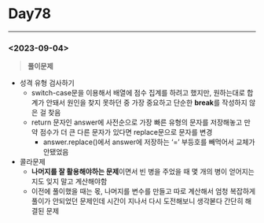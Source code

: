 # Day78

---

### <2023-09-04>

> ********************풀이문제********************
>
- 성격 유형 검사하기
    - switch-case문을 이용해서 배열에 점수 집계를 하려고 했지만, 원하는대로 합계가 안돼서 원인을 찾지 못하던 중 가장 중요하고 단순한 ******************break******************를 작성하지 않은 걸 찾음
    - return 문자인 answer에 사전순으로 가장 빠른 유형의 문자를 저장해놓고 만약 점수가 더 큰 다른 문자가 있다면 replace문으로 문자를 변경
        - answer.replace()에서 answer에 저장하는 ‘=’ 부등호를 빼먹어서 교체가 안됐었음
- 콜라문제
    - **나머지를 잘 활용해야하는 문제**이면서 빈 병을 주었을 때 몇 개의 병이 얻어지는지도 잊지 말고 계산해야함
    - 이전에 풀이했을 때는 몫, 나머지를 변수를 만들고 따로 계산해서 엄청 복잡하게 풀이가 안되었던 문제인데 시간이 지나서 다시 도전해보니 생각볻다 간단히 해결된 문제